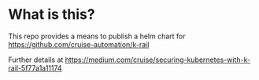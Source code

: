 # What is this?

This repo provides a means to publish a helm chart for https://github.com/cruise-automation/k-rail

Further details at https://medium.com/cruise/securing-kubernetes-with-k-rail-5f77a1a11174